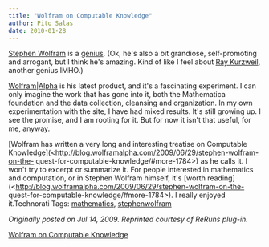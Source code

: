 ```yaml
---
title: "Wolfram on Computable Knowledge"
author: Pito Salas
date: 2010-01-28
---
```




[Stephen Wolfram](<http://en.wikipedia.org/wiki/Stephen_Wolfram>) is a
[genius](<http://en.wikipedia.org/wiki/Genius>). (Ok, he's also a bit
grandiose, self-promoting and arrogant, but I think he's amazing. Kind of like
I feel about [Ray Kurzweil](<http://en.wikipedia.org/wiki/Ray_kurzweil>),
another genius IMHO.)

[Wolfram|Alpha](<http://www.wolframalpha.com/>) is his latest product, and
it's a fascinating experiment. I can only imagine the work that has gone into
it, both the Mathematica foundation and the data collection, cleansing and
organization. In my own experimentation with the site, I have had mixed
results. It's still growing up. I see the promise, and I am rooting for it.
But for now it isn't that useful, for me, anyway.

[Wolfram has written a very long and interesting treatise on Computable
Knowledge](<http://blog.wolframalpha.com/2009/06/29/stephen-wolfram-on-the-
quest-for-computable-knowledge/#more-1784>) as he calls it. I won't try to
excerpt or summarize it. For people interested in mathematics and computation,
or in Stephen Wolfram himself, it's [worth
reading](<http://blog.wolframalpha.com/2009/06/29/stephen-wolfram-on-the-
quest-for-computable-knowledge/#more-1784>). I really enjoyed it.Technorati
Tags: [mathematics](<http://technorati.com/tag/mathematics>),
[stephenwolfram](<http://technorati.com/tag/stephenwolfram>)

_Originally posted on Jul 14, 2009. Reprinted courtesy of ReRuns plug-in._


[Wolfram on Computable Knowledge](None)
